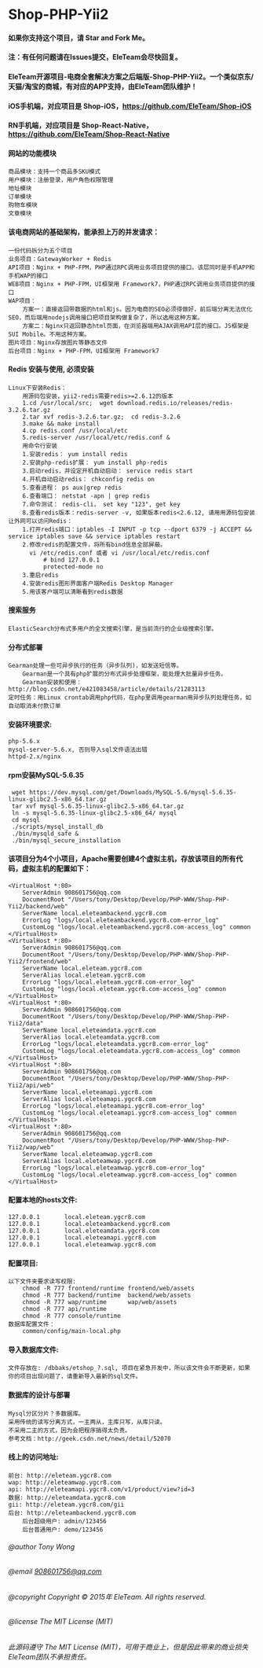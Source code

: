 # Shop-PHP-Yii2

#### 如果你支持这个项目，请 Star and Fork Me。

#### 注：有任何问题请在Issues提交，EleTeam会尽快回复。

#### EleTeam开源项目-电商全套解决方案之后端版-Shop-PHP-Yii2。一个类似京东/天猫/淘宝的商城，有对应的APP支持，由EleTeam团队维护！
#### iOS手机端，对应项目是 Shop-iOS，https://github.com/EleTeam/Shop-iOS
#### RN手机端，对应项目是 Shop-React-Native，https://github.com/EleTeam/Shop-React-Native

#### 网站的功能模块
    商品模块：支持一个商品多SKU模式
    用户模块：注册登录，用户角色权限管理
    地址模块
    订单模块
    购物车模块
    文章模块

#### 该电商网站的基础架构，能承担上万的并发请求：
    一份代码拆分为五个项目
    业务项目：GatewayWorker + Redis
    API项目：Nginx + PHP-FPM，PHP通过RPC调用业务项目提供的接口。该层同时是手机APP和手机WAP的接口
    WEB项目：Nginx + PHP-FPM，UI框架用 Framework7，PHP通过RPC调用业务项目提供的接口
    WAP项目：
        方案一：直接返回带数据的html和js。因为电商的SEO必须得做好，前后端分离无法优化SEO，而后端用nodejs调用接口把项目架构做复杂了，所以选用这种方案。
        方案二：Nginx只返回静态html页面，在浏览器端用AJAX调用API层的接口。JS框架是 SUI Mobile。不用这种方案。
    图片项目：Nginx存放图片等静态文件
    后台项目：Nginx + PHP-FPM，UI框架用 Framework7

#### Redis 安装与使用, 必须安装
    Linux下安装Redis：
        用源码包安装，yii2-redis需要redis>=2.6.12的版本
        1.cd /usr/local/src;  wget download.redis.io/releases/redis-3.2.6.tar.gz
        2.tar xvf redis-3.2.6.tar.gz;  cd redis-3.2.6
        3.make && make install
        4.cp redis.conf /usr/local/etc
        5.redis-server /usr/local/etc/redis.conf &
        用命令行安装
        1.安装redis： yum install redis
        2.安装php-redis扩展： yum install php-redis
        3.启动redis，并设定开机自动启动： service redis start
        4.开机自动启动redis： chkconfig redis on
        5.查看进程： ps aux|grep redis
        6.查看端口： netstat -apn | grep redis
        7.命令测试： redis-cli， set key "123", get key
        8.查看redis版本：redis-server -v, 如果版本redis<2.6.12, 请用用源码包安装
    让外网可以访问Redis：
        1.打开redis端口：iptables -I INPUT -p tcp --dport 6379 -j ACCEPT && service iptables save && service iptables restart
        2.修改redis的配置文件，将所有bind信息全部屏蔽。
          vi /etc/redis.conf 或者 vi /usr/local/etc/redis.conf
              # bind 127.0.0.1
              protected-mode no
        3.重启redis
        4.安装redis图形界面客户端Redis Desktop Manager
        5.用该客户端可以清晰看到redis数据
    
#### 搜索服务
    ElasticSearch分布式多用户的全文搜索引擎，是当前流行的企业级搜索引擎。
    
#### 分布式部署
    Gearman处理一些可异步执行的任务（异步队列)，如发送短信等。
        Gearman是一个具有php扩展的分布式异步处理框架，能处理大批量异步任务。
        Gearman安装和使用：http://blog.csdn.net/e421083458/article/details/21283113
    定时任务：用Linux crontab调用php代码，在php里调用gearman用异步队列处理任务，如自动取消未付款订单
    
#### 安装环境要求:
    php-5.6.x
    mysql-server-5.6.x, 否则导入sql文件语法出错
    httpd-2.x/nginx

#### rpm安装MySQL-5.6.35
     wget https://dev.mysql.com/get/Downloads/MySQL-5.6/mysql-5.6.35-linux-glibc2.5-x86_64.tar.gz
     tar xvf mysql-5.6.35-linux-glibc2.5-x86_64.tar.gz
     ln -s mysql-5.6.35-linux-glibc2.5-x86_64/ mysql
     cd mysql
     ./scripts/mysql_install_db
     ./bin/mysqld_safe &
     ./bin/mysql_secure_installation

#### 该项目分为4个小项目，Apache需要创建4个虚拟主机，存放该项目的所有代码，虚拟主机的配置如下：
    <VirtualHost *:80>
        ServerAdmin 908601756@qq.com
        DocumentRoot "/Users/tony/Desktop/Develop/PHP-WWW/Shop-PHP-Yii2/backend/web"
        ServerName local.eleteambackend.ygcr8.com
        ErrorLog "logs/local.eleteambackend.ygcr8.com-error_log"
        CustomLog "logs/local.eleteambackend.ygcr8.com-access_log" common
    </VirtualHost>
    <VirtualHost *:80>
        ServerAdmin 908601756@qq.com
        DocumentRoot "/Users/tony/Desktop/Develop/PHP-WWW/Shop-PHP-Yii2/frontend/web"
        ServerName local.eleteam.ygcr8.com
        ServerAlias local.eleteam.ygcr8.com
        ErrorLog "logs/local.eleteam.ygcr8.com-error_log"
        CustomLog "logs/local.eleteam.ygcr8.com-access_log" common
    </VirtualHost>
    <VirtualHost *:80>
        ServerAdmin 908601756@qq.com
        DocumentRoot "/Users/tony/Desktop/Develop/PHP-WWW/Shop-PHP-Yii2/data"
        ServerName local.eleteamdata.ygcr8.com
        ServerAlias local.eleteamdata.ygcr8.com
        ErrorLog "logs/local.eleteamdata.ygcr8.com-error_log"
        CustomLog "logs/local.eleteamdata.ygcr8.com-access_log" common
    </VirtualHost>
    <VirtualHost *:80>
        ServerAdmin 908601756@qq.com
        DocumentRoot "/Users/tony/Desktop/Develop/PHP-WWW/Shop-PHP-Yii2/api/web"
        ServerName local.eleteamapi.ygcr8.com
        ServerAlias local.eleteamapi.ygcr8.com
        ErrorLog "logs/local.eleteamapi.ygcr8.com-error_log"
        CustomLog "logs/local.eleteamapi.ygcr8.com-access_log" common
    </VirtualHost>
    <VirtualHost *:80>
        ServerAdmin 908601756@qq.com
        DocumentRoot "/Users/tony/Desktop/Develop/PHP-WWW/Shop-PHP-Yii2/wap/web"
        ServerName local.eleteamwap.ygcr8.com
        ServerAlias local.eleteamwap.ygcr8.com
        ErrorLog "logs/local.eleteamwap.ygcr8.com-error_log"
        CustomLog "logs/local.eleteamwap.ygcr8.com-access_log" common
    </VirtualHost>

#### 配置本地的hosts文件:
    127.0.0.1       local.eleteam.ygcr8.com
    127.0.0.1       local.eleteambackend.ygcr8.com
    127.0.0.1       local.eleteamdata.ygcr8.com
    127.0.0.1       local.eleteamapi.ygcr8.com
    127.0.0.1       local.eleteamwap.ygcr8.com
    
#### 配置项目:
    以下文件夹要求读写权限:
        chmod -R 777 frontend/runtime frontend/web/assets
        chmod -R 777 backend/runtime  backend/web/assets
        chmod -R 777 wap/runtime      wap/web/assets
        chmod -R 777 api/runtime
        chmod -R 777 console/runtime
    数据库配置文件：
        common/config/main-local.php

#### 导入数据库文件:
    文件存放在: /dbbaks/etshop_?.sql, 项目在紧急开发中，所以该文件会不断更新，如果你的项目出现问题了，请重新导入最新的sql文件。

#### 数据库的设计与部署
    Mysql分区分片？多数据库。
    采用传统的读写分离方式，一主两从，主库只写，从库只读。
    不采用二主的方式，因为会把程序搞得太负责。
    参考文档：http://geek.csdn.net/news/detail/52070
    
#### 线上的访问地址:
    前台: http://eleteam.ygcr8.com
    wap: http://eleteamwap.ygcr8.com
    api: http://eleteamapi.ygcr8.com/v1/product/view?id=3
    数据: http://eleteamdata.ygcr8.com
    gii: http://eleteam.ygcr8.com/gii
    后台: http://eleteambackend.ygcr8.com
        后台超级用户: admin/123456
        后台普通用户: demo/123456

###### @author Tony Wong
###### @email 908601756@qq.com
###### @copyright Copyright © 2015年 EleTeam. All rights reserved.
###### @license The MIT License (MIT)

###### 此源码遵守 The MIT License (MIT)，可用于商业上，但是因此带来的商业损失EleTeam团队不承担责任。
